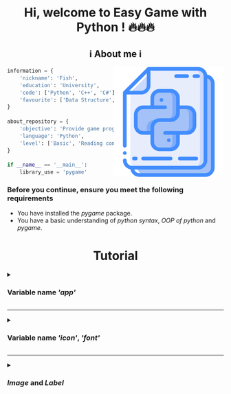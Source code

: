 <h1 align="center">Hi, welcome to Easy Game with Python ! 🔥🔥🔥</h1>

<h2 align="center">ℹ️ About me ℹ️</h2>
<img align="right" src="Image/icon.png">

```python
information = {
	'nickname': 'Fish',
	'education': 'University',
	'code': ['Python', 'C++', 'C#'],
	'favourite': ['Data Structure', 'Code game', 'Configuration']
}

about_repository = {
	'objective': 'Provide game programming library',
	'language': 'Python',
	'level': ['Basic', 'Reading comprehension', 'Apply']
}

if __name__ == '__main__':
	library_use = 'pygame'
```

### Before you continue, ensure you meet the following requirements
* You have installed the *pygame* package.
* You have a basic understanding of *python syntax*, *OOP of python* and *pygame*.

## <h1 align="center">Tutorial</h1>

<details>
<summary><h3>Variable name <i>'app'</i></h3></summary>
<br>
Well, you will learn it !
</details>

---
<details>
<summary><h3>Variable name <i>'icon'</i>, <i>'font'</i></h3></summary>
<br>
Well, you will learn it !
</details>

---
<details>
<summary><h3><i>Image</i> and <i>Label</i></h3></summary>
<br>
Well, you will learn it !
</details>
